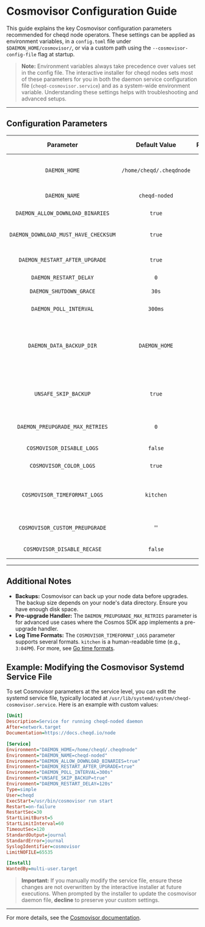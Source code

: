 # Cosmovisor Configuration Guide

This guide explains the key Cosmovisor configuration parameters recommended for cheqd node operators. These settings can be applied as environment variables, in a `config.toml` file under `$DAEMON_HOME/cosmovisor/`, or via a custom path using the `--cosmovisor-config-file` flag at startup.

> **Note:** Environment variables always take precedence over values set in the config file. The interactive installer for cheqd nodes sets most of these parameters for you in both the daemon service configuration file (`cheqd-cosmovisor.service`) and as a system-wide environment variable. Understanding these settings helps with troubleshooting and advanced setups.

---

## Configuration Parameters

| Parameter | Default Value | Required | Description | Set by Installer | Comments/Recommendations |
|:---------:|:-------------:|:--------:|:------------|:----------------:|:-------------------------|
| `DAEMON_HOME`| `/home/cheqd/.cheqdnode` | Yes | Location of the `cosmovisor/` directory. | Yes | Unless you installed your cheqd node at different location, you should stick to default value. |
| `DAEMON_NAME` | `cheqd-noded` | Yes | Name of the node binary. | Yes | For most users, the default value should be fine. |
| `DAEMON_ALLOW_DOWNLOAD_BINARIES` | `true` | No | Enable/disable auto-download of upgrade binaries. | Yes | Set to `true` for smoother, unattended upgrades. |
| `DAEMON_DOWNLOAD_MUST_HAVE_CHECKSUM` | `true` | No | Require binary checksums in upgrade plans. | Yes | By default, we include checksums in our upgrade plans. |
| `DAEMON_RESTART_AFTER_UPGRADE` | `true` | No | Automatically restart after upgrade. | Yes | Leave the default value in case you want fully-automated upgrades. |
| `DAEMON_RESTART_DELAY` | `0` | No | Delay (in seconds) between upgrade and restart. | No | `0` is fine for most setups. |
| `DAEMON_SHUTDOWN_GRACE` | `30s` | No | Grace period (in seconds) for shutdown to allow cleanup before force kill. | Yes | For safer undattended upgrades. |
| `DAEMON_POLL_INTERVAL` | `300ms` | No | How often to poll for upgrade plans (locally - looking for upgrade-info.json file). | No | Default is frequent; `60s` is often sufficient. |
| `DAEMON_DATA_BACKUP_DIR` | `DAEMON_HOME`| No | Custom backup directory. | No | Set if you want to enable backups at specific locations. Note that this will require a lot of additional storage, since it will backup whole data directory before upgrade is attempted. |
| `UNSAFE_SKIP_BACKUP` | `true` | No | Skip backup before upgrade. | Yes  | Set to false to enable automatic backups before each upgrade. Note that this will take a lot of time and storage, especially on bigger, non-pruned nodes. |
| `DAEMON_PREUPGRADE_MAX_RETRIES` | `0` | No | Max retries for pre-upgrade handler after exit status 31. | No | If not changed, the daemon will retry upgrades until succeeds or gets stopped. |
| `COSMOVISOR_DISABLE_LOGS` | `false`| No | Disable Cosmovisor logs (not the node logs). | No | For most users, the default value should be fine. |
| `COSMOVISOR_COLOR_LOGS` | `true` | No | Enable colored Cosmovisor logs. | No. | For most users, the default value should be fine. |
| `COSMOVISOR_TIMEFORMAT_LOGS` | `kitchen` | No | Timestamp format for logs. | No | `kitchen` = `3:04PM`; other options: `ansic`, `unix`, `ruby`, `rfc822`, `rfc3339`, `rfc3339nano`.  For most users, the default value should be fine. |
| `COSMOVISOR_CUSTOM_PREUPGRADE` | '' | No | Path to script you want to run before upgrade (`$DAEMON_HOME/cosmovisor/$COSMOVISOR_CUSTOM_PREUPGRADE`). | No | Use this for setting up some custom pre-upgrade actions (like backups or state exports) |
| `COSMOVISOR_DISABLE_RECASE` | `false` | No | If `true`, upgrade directory must match plan name exactly (case-sensitive). | No | For most users, the default value should be fine. |

---

## Additional Notes

- **Backups:** Cosmovisor can back up your node data before upgrades. The backup size depends on your node's data directory. Ensure you have enough disk space.
- **Pre-upgrade Handler:** The `DAEMON_PREUPGRADE_MAX_RETRIES` parameter is for advanced use cases where the Cosmos SDK app implements a pre-upgrade handler.
- **Log Time Formats:** The `COSMOVISOR_TIMEFORMAT_LOGS` parameter supports several formats. `kitchen` is a human-readable time (e.g., `3:04PM`). For more, see [Go time formats](https://pkg.go.dev/time#pkg-constants).

## Example: Modifying the Cosmovisor Systemd Service File

To set Cosmovisor parameters at the service level, you can edit the systemd service file, typically located at `/usr/lib/systemd/system/cheqd-cosmovisor.service`. Here is an example with custom values:

```ini
[Unit]
Description=Service for running cheqd-noded daemon
After=network.target
Documentation=https://docs.cheqd.io/node

[Service]
Environment="DAEMON_HOME=/home/cheqd/.cheqdnode"
Environment="DAEMON_NAME=cheqd-noded"
Environment="DAEMON_ALLOW_DOWNLOAD_BINARIES=true"
Environment="DAEMON_RESTART_AFTER_UPGRADE=true"
Environment="DAEMON_POLL_INTERVAL=300s"
Environment="UNSAFE_SKIP_BACKUP=true"
Environment="DAEMON_RESTART_DELAY=120s"
Type=simple
User=cheqd
ExecStart=/usr/bin/cosmovisor run start
Restart=on-failure
RestartSec=30
StartLimitBurst=5
StartLimitInterval=60
TimeoutSec=120
StandardOutput=journal
StandardError=journal
SyslogIdentifier=cosmovisor
LimitNOFILE=65535

[Install]
WantedBy=multi-user.target
```

> **Important:** If you manually modify the service file, ensure these changes are not overwritten by the interactive installer at future executions. When prompted by the installer to update the cosmovisor daemon file, **decline** to preserve your custom settings.

---

For more details, see the [Cosmovisor documentation](https://docs.cosmos.network/main/tooling/cosmovisor).
